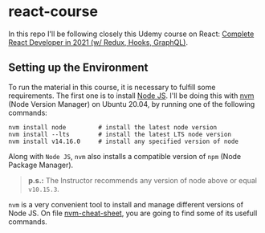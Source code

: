 # react-course
In this repo I'll be following closely this Udemy course on React: [Complete React Developer in 2021 (w/ Redux, Hooks, GraphQL)](https://www.udemy.com/course/complete-react-developer-zero-to-mastery/).


## Setting up the Environment

To run the material in this course, it is necessary to fulfill some requirements. The first one is to install [Node JS](https://nodejs.org/en/). I'll be doing this with [nvm](https://github.com/nvm-sh/nvm) (Node Version Manager) on Ubuntu 20.04, by running one of the following commands:

```shell
nvm install node         # install the latest node version
nvm install --lts        # install the latest LTS node version
nvm install v14.16.0     # install any specified version of node
```

Along with `Node JS`, `nvm` also installs a compatible version of `npm` (Node Package Manager).

> **p.s.:** The Instructor recommends any version of node above or equal `v10.15.3`. 

`nvm` is a very convenient tool to install and manage different versions of Node JS. On file [nvm-cheat-sheet](./nvm-cheat-sheet.md), you are going to find some of its usefull commands.